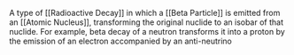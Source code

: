 A type of [[Radioactive Decay]] in which a [[Beta Particle]] is emitted from an [[Atomic Nucleus]], transforming the original nuclide to an isobar of that nuclide. For example, beta decay of a neutron transforms it into a proton by the emission of an electron accompanied by an anti-neutrino